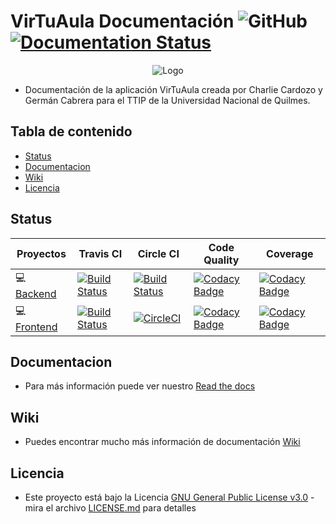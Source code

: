 # VirTuAula Documentación ![GitHub](https://img.shields.io/github/license/zolezzi/VirTuAula?color=green) [![Documentation Status](https://readthedocs.org/projects/virtuaula-documentacion/badge/?version=latest)](https://virtuaula-documentacion.readthedocs.io/en/latest/?badge=latest)
<p align="center">
   <img src="https://cdn.discordapp.com/attachments/828784442293485578/886246124103532584/unknown.png" alt="Logo"/>
</p>

* Documentación de la aplicación VirTuAula creada por Charlie Cardozo y Germán Cabrera para el TTIP de la Universidad Nacional de Quilmes.

## Tabla de contenido

- [Status](#status)
- [Documentacion](#documentacion)
- [Wiki](#wiki)
- [Licencia](#licencia)

## Status
| Proyectos | Travis CI | Circle CI | Code Quality | Coverage |
| ------------ | ------------ | ------------- | ------------- | ------------- |
:computer: [Backend](https://github.com/zolezzi/VirTuAula) |  [![Build Status](https://app.travis-ci.com/zolezzi/VirTuAula.svg?branch=main)](https://app.travis-ci.com/zolezzi/VirTuAula)  | [![Build Status](https://circleci.com/gh/zolezzi/VirTuAula/tree/main.svg?style=shield)](https://circleci.com/gh/zolezzi/VirTuAula/tree/main) | [![Codacy Badge](https://app.codacy.com/project/badge/Grade/cc260c6ff4034cf3b03596824ce070c7)](https://www.codacy.com/gh/zolezzi/VirTuAula/dashboard?utm_source=github.com&amp;utm_medium=referral&amp;utm_content=zolezzi/VirTuAula&amp;utm_campaign=Badge_Grade) | [![Codacy Badge](https://app.codacy.com/project/badge/Coverage/cc260c6ff4034cf3b03596824ce070c7)](https://www.codacy.com/gh/zolezzi/VirTuAula/dashboard?utm_source=github.com&utm_medium=referral&utm_content=zolezzi/VirTuAula&utm_campaign=Badge_Coverage)
:computer: [Frontend](https://github.com/zolezzi/VirTuAula-ui) | [![Build Status](https://app.travis-ci.com/zolezzi/VirTuAula-ui.svg?branch=main)](https://app.travis-ci.com/zolezzi/VirTuAula-ui) | [![CircleCI](https://circleci.com/gh/zolezzi/VirTuAula-ui/tree/main.svg?style=shield)](https://circleci.com/gh/zolezzi/VirTuAula-ui/tree/main) | [![Codacy Badge](https://app.codacy.com/project/badge/Grade/d396567ca8df4c6095d1a06b202a4dc7)](https://www.codacy.com/gh/zolezzi/VirTuAula-ui/dashboard?utm_source=github.com&amp;utm_medium=referral&amp;utm_content=zolezzi/VirTuAula-ui&amp;utm_campaign=Badge_Grade) | [![Codacy Badge](https://app.codacy.com/project/badge/Coverage/d396567ca8df4c6095d1a06b202a4dc7)](https://www.codacy.com/gh/zolezzi/VirTuAula-ui/dashboard?utm_source=github.com&utm_medium=referral&utm_content=zolezzi/VirTuAula-ui&utm_campaign=Badge_Coverage)

## Documentacion
* Para más información puede ver nuestro [Read the docs](https://virtuaula-documentacion.readthedocs.io/en/latest/)

## Wiki
* Puedes encontrar mucho más información de documentación [Wiki](https://github.com/zolezzi/VirTuAula-Documentacion/wiki)

## Licencia
* Este proyecto está bajo la Licencia [GNU General Public License v3.0](https://github.com/zolezzi/VirTuAula/blob/main/LICENSE) - mira el archivo [LICENSE.md](LICENSE.md) para detalles

